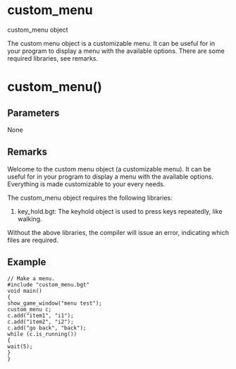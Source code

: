# custom_menu

custom_menu object

The custom menu object is a customizable menu. It can be useful for in your program to display a menu with the available options. There are some required libraries, see remarks.

# custom_menu()

## Parameters

None

## Remarks

Welcome to the custom menu object (a customizable menu). It can be useful for in your program to display a menu with the available options. Everything is made customizable to your every needs.

The custom_menu object requires the following libraries:

1. key_hold.bgt: The keyhold object is used to press keys repeatedly, like walking.



Without the above libraries, the compiler will issue an error, indicating which files are required.

## Example

```
// Make a menu.
#include "custom_menu.bgt"
void main()
{
show_game_window("menu test");
custom_menu c;
c.add("item1", "i1");
c.add("item2", "i2");
c.add("go back", "back");
while (c.is_running())
{
wait(5);
}
}
```
